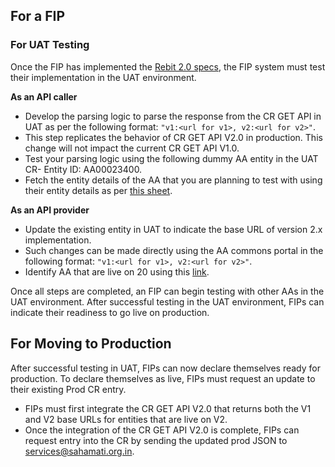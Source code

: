 ## For a FIP

### For UAT Testing
Once the FIP has implemented the [Rebit 2.0 specs](link), the FIP system must test their implementation in the UAT environment.

**As an API caller**
- Develop the parsing logic to parse the response from the CR GET API in UAT as per the following format: `"v1:<url for v1>, v2:<url for v2>"`. 
- This step replicates the behavior of CR GET API V2.0 in production. This change will not impact the current CR GET API V1.0.
- Test your parsing logic using the following dummy AA entity in the UAT CR- Entity ID: AA00023400.
- Fetch the entity details of the AA that you are planning to test with using their entity details as per [this sheet](link).

**As an API provider**
- Update the existing entity in UAT to indicate the base URL of version 2.x implementation.
- Such changes can be made directly using the AA commons portal in the following format: `"v1:<url for v1>, v2:<url for v2>"`.
- Identify AA that are live on 20 using this [link](link).

Once all steps are completed, an FIP can begin testing with other AAs in the UAT environment. After successful testing in the UAT environment, FIPs can indicate their readiness to go live on production.

## For Moving to Production
After successful testing in UAT, FIPs can now declare themselves ready for production. To declare themselves as live, FIPs must request an update to their existing Prod CR entry.

- FIPs must first integrate the CR GET API V2.0 that returns both the V1 and V2 base URLs for entities that are live on V2.
- Once the integration of the CR GET API V2.0 is complete, FIPs can request entry into the CR by sending the updated prod JSON to [services@sahamati.org.in](mailto:services@sahamati.org.in).
